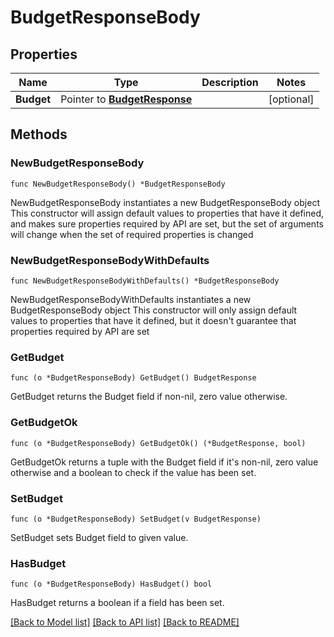 # BudgetResponseBody

## Properties

Name | Type | Description | Notes
------------ | ------------- | ------------- | -------------
**Budget** | Pointer to [**BudgetResponse**](BudgetResponse.md) |  | [optional] 

## Methods

### NewBudgetResponseBody

`func NewBudgetResponseBody() *BudgetResponseBody`

NewBudgetResponseBody instantiates a new BudgetResponseBody object
This constructor will assign default values to properties that have it defined,
and makes sure properties required by API are set, but the set of arguments
will change when the set of required properties is changed

### NewBudgetResponseBodyWithDefaults

`func NewBudgetResponseBodyWithDefaults() *BudgetResponseBody`

NewBudgetResponseBodyWithDefaults instantiates a new BudgetResponseBody object
This constructor will only assign default values to properties that have it defined,
but it doesn't guarantee that properties required by API are set

### GetBudget

`func (o *BudgetResponseBody) GetBudget() BudgetResponse`

GetBudget returns the Budget field if non-nil, zero value otherwise.

### GetBudgetOk

`func (o *BudgetResponseBody) GetBudgetOk() (*BudgetResponse, bool)`

GetBudgetOk returns a tuple with the Budget field if it's non-nil, zero value otherwise
and a boolean to check if the value has been set.

### SetBudget

`func (o *BudgetResponseBody) SetBudget(v BudgetResponse)`

SetBudget sets Budget field to given value.

### HasBudget

`func (o *BudgetResponseBody) HasBudget() bool`

HasBudget returns a boolean if a field has been set.


[[Back to Model list]](../README.md#documentation-for-models) [[Back to API list]](../README.md#documentation-for-api-endpoints) [[Back to README]](../README.md)


